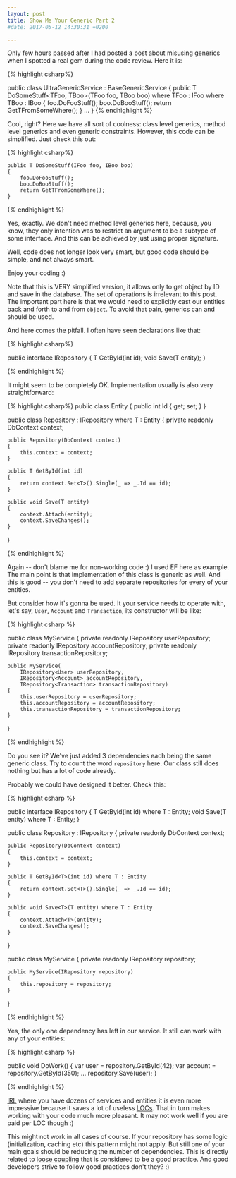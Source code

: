 ```yaml
---
layout: post
title: Show Me Your Generic Part 2
#date: 2017-05-12 14:30:31 +0200

---
```


Only few hours passed after I had posted a post about misusing generics when I spotted
a real gem during the code review. Here it is:

{% highlight csharp%}

public class UltraGenericService<T> : BaseGenericService<T>
{
    public T DoSomeStuff<TFoo, TBoo>(TFoo foo, TBoo boo)
        where TFoo : IFoo
        where TBoo : IBoo
    {
        foo.DoFooStuff();
        boo.DoBooStuff();
        return GetTFromSomeWhere();
    }
    ...
}
{% endhighlight %} 

Cool, right? Here we have all sort of coolness: class level generics, method level generics and even generic constraints. However, this code can be simplified. Just check this out:

{% highlight csharp%}

    public T DoSomeStuff(IFoo foo, IBoo boo)
    {
        foo.DoFooStuff();
        boo.DoBooStuff();
        return GetTFromSomeWhere();
    }

{% endhighlight %} 

Yes, exactly. We don't need method level generics here, because, you know, they only intention was to restrict an argument to be a subtype of some interface. And this can be achieved by just using proper signature. 

Well, code does not longer look very smart, but good code should be simple, and not always smart. 

Enjoy your coding :) 


Note that this is VERY simplified version, it allows only to get object by ID and
save in the database. The set of operations is irrelevant to this post. The important part here is that we would need to explicitly cast our entities back and forth to and from `object`. To avoid that pain, generics can and should be used.

And here comes the pitfall. I often have seen declarations like that:

{% highlight csharp%}

public interface IRepository<T>
{
    T GetById(int id);
    void Save(T entity);
}

{% endhighlight %} 

It might seem to be completely OK. Implementation usually is also very straightforward:

{% highlight csharp%}
public class Entity {  public int Id { get; set; } }

public class Repository<T> : IRepository<T> where T : Entity
{
    private readonly DbContext context;

    public Repository(DbContext context)
    {
        this.context = context;
    }

    public T GetById(int id)
    {
        return context.Set<T>().Single(_ => _.Id == id);
    }

    public void Save(T entity)
    {
        context.Attach(entity);
        context.SaveChanges();
    }
}

{% endhighlight %} 

Again -- don't blame me for non-working code :) I used EF here as example. The main point is that implementation of this class is generic as well. And this is good -- you don't need to add separate repositories for every of your entities. 

But consider how it's gonna be used. It your service needs to operate with, let's say, `User`, `Account` and `Transaction`, its constructor will be like:

{% highlight csharp %} 

public class MyService
{
    private readonly IRepository<User> userRepository;
    private readonly IRepository<Account> accountRepository;
    private readonly IRepository<Transaction> transactionRepository;

    public MyService(
        IRepository<User> userRepository, 
        IRepository<Account> accountRepository, 
        IRepository<Transaction> transactionRepository)
    {
        this.userRepository = userRepository;
        this.accountRepository = accountRepository;
        this.transactionRepository = transactionRepository;
    }
}

{% endhighlight %}

Do you see it? We've just added 3 dependencies each being the same generic class. Try to count the word `repository` here. Our class still does nothing but has a lot of code already.

Probably we could have designed it better. Check this:

{% highlight csharp %}

public interface IRepository
{
    T GetById<T>(int id) where T : Entity;
    void Save<T>(T entity) where T : Entity;
}

public class Repository : IRepository
{
    private readonly DbContext context;

    public Repository(DbContext context)
    {
        this.context = context;
    }

    public T GetById<T>(int id) where T : Entity
    {
        return context.Set<T>().Single(_ => _.Id == id);
    }

    public void Save<T>(T entity) where T : Entity
    {
        context.Attach<T>(entity);
        context.SaveChanges();
    }
}

public class MyService
{
    private readonly IRepository repository;

    public MyService(IRepository repository)
    {
        this.repository = repository;
    }
}
 
{% endhighlight %}

Yes, the only one dependency has left in our service. It still can work with any of your entities:

{% highlight csharp %}

public void DoWork()
{
    var user = repository.GetById<User>(42);
    var account = repository.GetById<Account>(350);
    ...
    repository.Save(user);
}

{% endhighlight %}
 
[IRL](http://www.urbandictionary.com/define.php?term=IRL) where you have dozens of services and entities it is even more impressive because it saves a lot of useless [LOCs](https://en.wikipedia.org/wiki/Source_lines_of_code). That in turn makes working with your code much more pleasant. It may not work well if you are paid per LOC though :)

This might not work in all cases of course. If your repository has some logic (initialization, caching etc) this pattern might not apply. But still one of your main
goals should be reducing the number of dependencies. This is directly related to [loose coupling](https://en.wikipedia.org/wiki/Loose_coupling) that is considered to 
be a good practice. And good developers strive to follow good practices don't they? :)